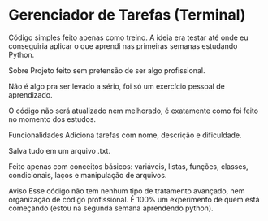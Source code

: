 # Gerenciador de Tarefas (Terminal)
Código simples feito apenas como treino. A ideia era testar até onde eu conseguiria aplicar o que aprendi nas primeiras semanas estudando Python.

Sobre
Projeto feito sem pretensão de ser algo profissional.

Não é algo pra ser levado a sério, foi só um exercício pessoal de aprendizado.

O código não será atualizado nem melhorado, é exatamente como foi feito no momento dos estudos.

Funcionalidades
Adiciona tarefas com nome, descrição e dificuldade.

Salva tudo em um arquivo .txt.

Feito apenas com conceitos básicos: variáveis, listas, funções, classes, condicionais, laços e manipulação de arquivos.

Aviso
Esse código não tem nenhum tipo de tratamento avançado, nem organização de código profissional. É 100% um experimento de quem está começando (estou na segunda semana aprendendo python).
